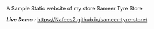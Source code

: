 A Sample Static website of my store Sameer Tyre Store
  
***Live Demo :*** https://Nafees2.github.io/sameer-tyre-store/

